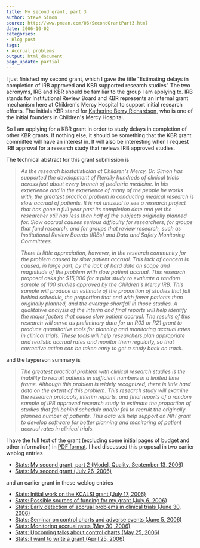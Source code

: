 ```yaml
---
title: My second grant, part 3
author: Steve Simon
source: http://www.pmean.com/06/SecondGrantPart3.html
date: 2006-10-02
categories:
- Blog post
tags:
- Accrual problems
output: html_document
page_update: partial
---
```


I just finished my second grant, which I gave the title "Estimating
delays in completion of IRB approved and KBR supported research
studies" The two acronyms, IRB and KBR should be familiar to the group
I am applying to. IRB stands for Institutional Review Board and KBR
represents an internal grant mechanism here at Children's Mercy
Hospital to support initial research efforts. The initials KBR stand for
[Katherine Berry
Richardson](http://beckerexhibits.wustl.edu/mowihsp/bios/GrahamRichardson.htm),
who is one of the initial founders in Children's Mercy Hospital.

So I am applying for a KBR grant in order to study delays in completion
of other KBR grants. If nothing else, it should be something that the
KBR grant committee will have an interest in. It will also be
interesting when I request IRB approval for a research study that
reviews IRB approved studies.

The technical abstract for this grant submission is

> *As the research biostatistician at Children's Mercy, Dr. Simon has
> supported the development of literally hundreds of clinical trials
> across just about every branch of pediatric medicine. In his
> experience and in the experience of many of the people he works with,
> the greatest practical problem in conducting medical research is slow
> accrual of patients. It is not unusual to see a research project that
> has gone a full year past its completion date and yet the researcher
> still has less than half of the subjects originally planned for. Slow
> accrual causes serious difficulty for researchers, for groups that
> fund research, and for groups that review research, such as
> Institutional Review Boards (IRBs) and Data and Safety Monitoring
> Committees.*
>
> *There is little appreciation, however, in the research community for
> the problem caused by slow patient accrual. This lack of concern is
> caused, in large part, by the lack of hard data on scope and magnitude
> of the problem with slow patient accrual. This research proposal asks
> for \$15,000 for a pilot study to evaluate a random sample of 100
> studies approved by the Children's Mercy IRB. This sample will
> produce an estimate of the proportion of studies that fall behind
> schedule, the proportion that end with fewer patients than originally
> planned, and the average shortfall in those studies. A qualitative
> analysis of the interim and final reports will help identify the major
> factors that cause slow patient accrual. The results of this research
> will serve as preliminary data for an R03 or R21 grant to produce
> quantitative tools for planning and monitoring accrual rates in
> clinical trials. These tools will help researchers plan appropriate
> and realistic accrual rates and monitor them regularly, so that
> corrective action can be taken early to get a study back on track.*

and the layperson summary is

> *The greatest practical problem with clinical research studies is the
> inability to recruit patients in sufficient numbers in a limited time
> frame. Although this problem is widely recognized, there is little
> hard data on the extent of this problem. This research study will
> examine the research protocols, interim reports, and final reports of
> a random sample of IRB approved research study to estimate the
> proportion of studies that fall behind schedule and/or fail to recruit
> the originally planned number of patients. This data will help support
> an NIH grant to develop software for better planning and monitoring of
> patient accrual rates in clinical trials.*

I have the full text of the grant (excluding some initial pages of
budget and other information) in [PDF format](../00files/KBR09a.pdf). I
had discussed this proposal in two earlier weblog entries

-   [Stats: My second grant, part 2 (Model, Quality, September
    13, 2006)](SecondGrantPart2.html)
-   [Stats: My second grant (July 26, 2006)](SecondGrant.html)

and an earlier grant in these weblog entries

-   [Stats: Initial work on the KCALSI grant (July
    17, 2006)](KcalsiGrant.html)
-   [Stats: Possible sources of funding for my grant (July
    6, 2006)](FundingSources.asp)
-   [Stats: Early detection of accrual problems in clinical trials (June
    30, 2006)](AccrualProblems1.html)
-   [Stats: Seminar on control charts and adverse events (June
    5, 2006)](AdverseEvents1.asp)
-   [Stats: Monitoring accrual rates (May
    30, 2006)](AccrualProblems.html)
-   [Stats: Upcoming talks about control charts (May
    25, 2006)](ControlChartsA.asp)
-   [Stats: I want to write a grant (April 25, 2006)](WriteGrant.asp)
